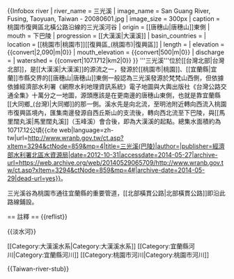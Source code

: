 {{Infobox river
| river_name = 三光溪
| image_name = San Guang River, Fusing, Taoyuan, Taiwan - 20080601.jpg
| image_size = 300px
| caption    = 桃園市復興區北橫公路沿線的三光溪河谷
| origin     = [[唐穗山|唐穗山]]東側
| mouth      = 下巴陵
| progression = [[大漢溪|大漢溪]]
| basin_countries = 
| location  = [[桃園市|桃園市]][[復興區_(桃園市)|復興區]]
| length    = 
| elevation = {{convert|2,090|m|0}}
| mouth_elevation = {{convert|500|m|0}}
| discharge = 
| watershed = {{convert|107.1712|km2|0}}
}}
'''三光溪'''位於[[台灣北部|台灣北部]]，是[[大漢溪|大漢溪]]的源流之一，發源於[[桃園市|桃園]]、[[宜蘭縣|宜蘭]]市縣交界的[[唐穗山|唐穗山]]東側<ref>一般認為三光溪發源於梵梵山西側，但依據依據經濟部水利署《網際水利地理資訊系統》電子地圖與大輿出版社《台灣公路交通全集》十萬分之一地圖，源頭應該是在更南邊的唐穗山東側</ref>，也就是靠宜蘭縣[[大同鄉_(台灣)|大同鄉]]的那一側。溪水先是向北流，至明池附近轉向西流入桃園市復興區境內，匯集南邊發源自西丘斯山的支流後，轉向西北流至下巴陵，與[[馬里闊丸溪|馬里闊丸溪]]（玉峰溪）會合後，即為大漢溪的起點。總集水面積約為10717.12公頃<ref>{{cite web|language=zh-tw|url=http://www.wranb.gov.tw/ct.asp?xItem=3294&ctNode=859&mp=4|title=三光溪(巴陵)|author=|publisher=經濟部水利署北區水資源局|date=2012-10-31|accessdate=2014-05-27|archive-url=https://web.archive.org/web/20140529065709/http://www.wranb.gov.tw/ct.asp?xItem=3294&ctNode=859&mp=4#|archive-date=2014-05-29|dead-url=yes}}</ref>。

三光溪谷為桃園市通往宜蘭縣的重要管道，[[北部橫貫公路|北部橫貫公路]]即沿此路線鋪設。

== 註釋 ==
{{reflist}}

{{淡水河}}

[[Category:大漢溪水系|Category:大漢溪水系]]
[[Category:宜蘭縣河川|Category:宜蘭縣河川]]
[[Category:桃園市河川|Category:桃園市河川]]

{{Taiwan-river-stub}}